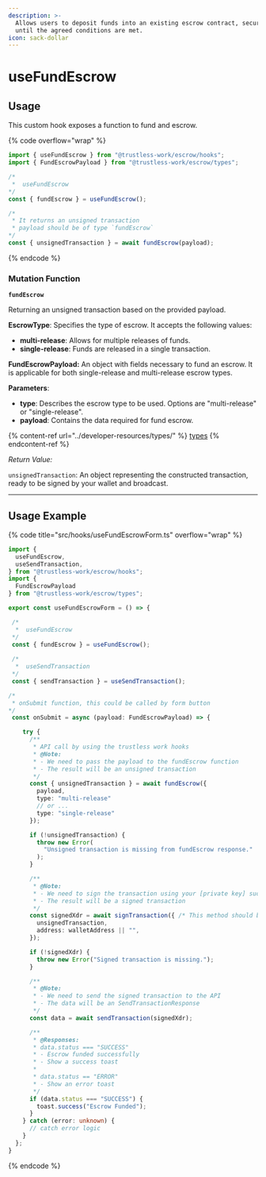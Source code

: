 ```yaml
---
description: >-
  Allows users to deposit funds into an existing escrow contract, securing them
  until the agreed conditions are met.
icon: sack-dollar
---
```


# useFundEscrow

## Usage

This custom hook exposes a function to fund and escrow.

{% code overflow="wrap" %}
```typescript
import { useFundEscrow } from "@trustless-work/escrow/hooks";
import { FundEscrowPayload } from "@trustless-work/escrow/types";

/*
 *  useFundEscrow
*/
const { fundEscrow } = useFundEscrow();

/* 
 * It returns an unsigned transaction
 * payload should be of type `fundEscrow`
*/
const { unsignedTransaction } = await fundEscrow(payload);

```
{% endcode %}

### Mutation Function

**`fundEscrow`**

Returning an unsigned transaction based on the provided payload.

**EscrowType**: Specifies the type of escrow. It accepts the following values:

* **multi-release**: Allows for multiple releases of funds.
* **single-release**: Funds are released in a single transaction.

**FundEscrowPayload:** An object with fields necessary to fund an escrow. It is applicable for both single-release and multi-release escrow types.

**Parameters**:

* **type**: Describes the escrow type to be used. Options are "multi-release" or "single-release".
* **payload**: Contains the data required for fund escrow.

{% content-ref url="../developer-resources/types/" %}
[types](../developer-resources/types/)
{% endcontent-ref %}

_Return Value:_

`unsignedTransaction`: An object representing the constructed transaction, ready to be signed by your wallet and broadcast.

***

## Usage Example

{% code title="src/hooks/useFundEscrowForm.ts" overflow="wrap" %}
```typescript
import {
  useFundEscrow,
  useSendTransaction,
} from "@trustless-work/escrow/hooks";
import {
  FundEscrowPayload
} from "@trustless-work/escrow/types";

export const useFundEscrowForm = () => {

 /*
  *  useFundEscrow
 */
 const { fundEscrow } = useFundEscrow();
 
 /*
  *  useSendTransaction
 */
 const { sendTransaction } = useSendTransaction();

/*
 * onSubmit function, this could be called by form button
*/
 const onSubmit = async (payload: FundEscrowPayload) => {

    try {
      /**
       * API call by using the trustless work hooks
       * @Note:
       * - We need to pass the payload to the fundEscrow function
       * - The result will be an unsigned transaction
       */
      const { unsignedTransaction } = await fundEscrow({
        payload,
        type: "multi-release"
        // or ...
        type: "single-release"
      });

      if (!unsignedTransaction) {
        throw new Error(
          "Unsigned transaction is missing from fundEscrow response."
        );
      }

      /**
       * @Note:
       * - We need to sign the transaction using your [private key] such as wallet
       * - The result will be a signed transaction
       */
      const signedXdr = await signTransaction({ /* This method should be provided by the wallet */
        unsignedTransaction,
        address: walletAddress || "",
      });

      if (!signedXdr) {
        throw new Error("Signed transaction is missing.");
      }

      /**
       * @Note:
       * - We need to send the signed transaction to the API
       * - The data will be an SendTransactionResponse
       */
      const data = await sendTransaction(signedXdr);

      /**
       * @Responses:
       * data.status === "SUCCESS"
       * - Escrow funded successfully
       * - Show a success toast
       *
       * data.status == "ERROR"
       * - Show an error toast
       */
      if (data.status === "SUCCESS") {
        toast.success("Escrow Funded");
      }
    } catch (error: unknown) {
      // catch error logic
    }
  };
}

```
{% endcode %}

